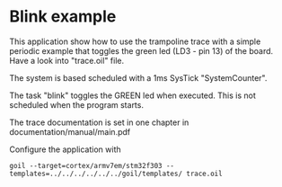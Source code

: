 # Blink example

This application show how to use the trampoline trace with a simple periodic example 
that toggles the green led (LD3 - pin 13) of the board.
Have a look into "trace.oil" file.

The system is based scheduled with a 1ms SysTick "SystemCounter".

The task "blink" toggles the GREEN led when executed.
This is not scheduled when the program starts.

The trace documentation is set in one chapter in documentation/manual/main.pdf

Configure the application with

`
goil --target=cortex/armv7em/stm32f303 --templates=../../../../../../goil/templates/ trace.oil
`
